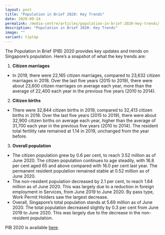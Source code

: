 ```yaml
---
layout: post
title: "Population in Brief 2020: Key Trends"
date: 2020-09-24
permalink: /media-centre/articles/population-in-brief-2020-key-trends/
description: "Population in Brief 2020: Key Trends"
image: ""
variant: tiptap
---
```

The Population in Brief (PIB) 2020 provides key updates and trends on Singapore’s population. Here’s a snapshot of what the key trends are:  

1. **Citizen marriages**
  * In 2019, there were 22,165 citizen marriages, compared to 23,632 citizen marriages in 2018. Over the last five years (2015 to 2019), there were about 23,600 citizen marriages on average each year, more than the average of 22,400 each year in the previous five years (2010 to 2014).
2. **Citizen births**
  * There were 32,844 citizen births in 2019, compared to 32,413 citizen births in 2018. Over the last five years (2015 to 2019), there were about 32,900 citizen births on average each year, higher than the average of 31,700 each year in the previous five years (2010 to 2014). The resident total fertility rate remained at 1.14 in 2019, unchanged from the year before.
3. **Overall population**
  * The citizen population grew by 0.6 per cent, to reach 3.52 million as of June 2020. The citizen population continues to age steadily, with 16.8 per cent aged 65 and above compared with 16.0 per cent last year. The permanent resident population remained stable at 0.52 million as of June 2020.
  * The non-resident population decreased by 2.1 per cent, to reach 1.64 million as of June 2020. This was largely due to a reduction in foreign employment in Services, from June 2019 to June 2020. By pass type, Work Permit Holders saw the largest decrease. 
  * Overall, Singapore’s total population stands at 5.69 million as of June 2020. The total population decreased slightly by 0.3 per cent from June 2019 to June 2020. This was largely due to the decrease in the non-resident population.

PIB 2020 is available [here](/media-centre/publications/population-in-brief).